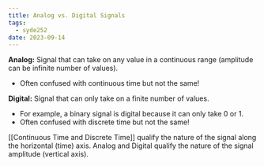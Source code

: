 ```yaml
---
title: Analog vs. Digital Signals
tags:
  - syde252
date: 2023-09-14
---
```

**Analog:** Signal that can take on any value in a continuous range (amplitude can be infinite number of values).
- Often confused with continuous time but not the same!

**Digital:** Signal that can only take on a finite number of values. 
- For example, a binary signal is digital because it can only take 0 or 1.
- Often confused with discrete time but not the same!

[[Continuous Time and Discrete Time]] qualify the nature of the signal along the horizontal (time) axis.
Analog and Digital qualify the nature of the signal amplitude (vertical axis).